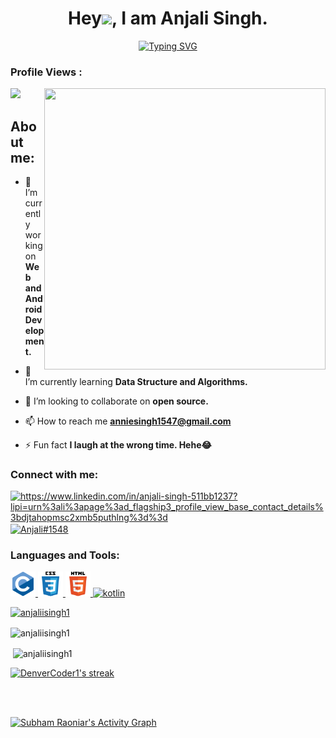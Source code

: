 <h1 align="center">Hey<img src="https://media.tenor.com/K8slKgV85mUAAAAC/cute-girl-waving-her-hand.gif" width="50">, I am Anjali Singh.</h1>
<!-- Typing SVG -->
<p align="center">
  <a align="center" href="https://git.io/typing-svg"><img src="https://readme-typing-svg.herokuapp.com?font=Bodoni&duration=2000&pause=800&width=435&lines=A+passionate+Competitive+Coder+from+India;a+self+motivated+speaker+and+a+developer.;" alt="Typing SVG" /></a>
</p>

### Profile Views : 
  <img src="https://profile-counter.glitch.me/anjaliisingh1/count.svg" />
<img align="right" width="450" height="450" src="https://i.pinimg.com/originals/37/07/a4/3707a415afd4ea4ab7983e81154eaeec.gif"></a>

## About me:


- 🔭 I’m currently working on **Web and Android Development.**

- 🌱 I’m currently learning **Data Structure and Algorithms.**

- 👯 I’m looking to collaborate on **open source.**

- 📫 How to reach me **anniesingh1547@gmail.com**

- ⚡ Fun fact **I laugh at the wrong time. Hehe😂**

<h3 align="left">Connect with me:</h3>
<p align="left">
<a href="https://linkedin.com/in/https://www.linkedin.com/in/anjali-singh-511bb1237?lipi=urn%3ali%3apage%3ad_flagship3_profile_view_base_contact_details%3bdjtahopmsc2xmb5puthlng%3d%3d" target="blank"><img align="center" src="https://raw.githubusercontent.com/rahuldkjain/github-profile-readme-generator/master/src/images/icons/Social/linked-in-alt.svg" alt="https://www.linkedin.com/in/anjali-singh-511bb1237?lipi=urn%3ali%3apage%3ad_flagship3_profile_view_base_contact_details%3bdjtahopmsc2xmb5puthlng%3d%3d" height="30" width="40" /></a>
<a href="https://discord.gg/Anjali#1548" target="blank"><img align="center" src="https://raw.githubusercontent.com/rahuldkjain/github-profile-readme-generator/master/src/images/icons/Social/discord.svg" alt="Anjali#1548" height="30" width="40" /></a>
</p>

<h3 align="left">Languages and Tools:</h3>
<p align="left"> <a href="https://www.cprogramming.com/" target="_blank" rel="noreferrer"> <img src="https://raw.githubusercontent.com/devicons/devicon/master/icons/c/c-original.svg" alt="c" width="40" height="40"/> </a> <a href="https://www.w3schools.com/css/" target="_blank" rel="noreferrer"> <img src="https://raw.githubusercontent.com/devicons/devicon/master/icons/css3/css3-original-wordmark.svg" alt="css3" width="40" height="40"/> </a> <a href="https://www.w3.org/html/" target="_blank" rel="noreferrer"> <img src="https://raw.githubusercontent.com/devicons/devicon/master/icons/html5/html5-original-wordmark.svg" alt="html5" width="40" height="40"/> </a> <a href="https://kotlinlang.org" target="_blank" rel="noreferrer"> <img src="https://www.vectorlogo.zone/logos/kotlinlang/kotlinlang-icon.svg" alt="kotlin" width="40" height="40"/> </a> </p>
<p align="left"> <a href="https://github.com/ryo-ma/github-profile-trophy"><img src="https://github-profile-trophy.vercel.app/?username=anjaliisingh1" alt="anjaliisingh1" /></a> </p>
<p><img align="center" src="https://github-readme-stats.vercel.app/api/top-langs?username=anjaliisingh1&show_icons=true&locale=en&layout=compact" alt="anjaliisingh1" /></p>
<p>&nbsp;<img align="center" src="https://github-readme-stats.vercel.app/api?username=anjaliisingh1&show_icons=true&locale=en" alt="anjaliisingh1" /></p>


<!--Streak-->
<p >
  <a href="https://github.com/DenverCoder1/github-readme-streak-stats">
    <img title="Streak Stats 🔥" alt="DenverCoder1's streak" src="https://github-readme-streak-stats.herokuapp.com/?user=anjaliisingh1&theme=black-ice&hide_border=true&stroke=0000&background=060A0CD0"/>
  </a>
</p>
<br/>
<br/>



<a href="https://github.com/anjaliisingh1/github-readme-activity-graph"><img alt="Subham Raoniar's Activity Graph" src="https://activity-graph.herokuapp.com/graph?username=anjaliisingh1&bg_color=0D1117&color=5BCDEC&line=5BCDEC&point=FFFFFF&hide_border=true" /></a>

<br/>
<br/>
